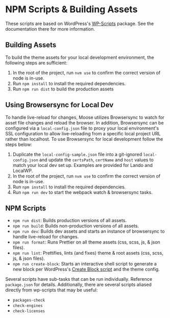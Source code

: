 # NPM Scripts & Building Assets

These scripts are based on WordPress's [WP-Scripts](https://developer.wordpress.org/block-editor/reference-guides/packages/packages-scripts/) package. See the documentation there for more information.

## Building Assets

To build the theme assets for your local development environment, the following steps are sufficient:

1. In the root of the project, run `nvm use` to confirm the correct version of node is in-use.
1. Run `npm install` to install the required dependencies.
1. Run `npm run dist` to build the production assets

## Using Browsersync for Local Dev

To handle live-reload for changes, Moose utilizes Browsersync to watch for asset file changes and reload the browser.
In addition, Browsersync can be configured via a `local-config.json` file to proxy your local environment's 
SSL configuration to allow live-reloading from a specific local project URL rather than localhost. To use Browsersync
for local development follow the steps below:

1. Duplicate the `local-config-sample.json` file into a git-ignored `local-config.json` and update the `certsPath`,
`certName` and `host` values to match your local dev set up. Examples are provided for Lando and LocalWP.
1. In the root of the project, run `nvm use` to confirm the correct version of node is in-use.
1. Run `npm install` to install the required dependencies.
1. Run `npm run dev` to start the webpack watch & browsersync tasks.

## NPM Scripts

* `npm run dist`: Builds production versions of all assets.
* `npm run build`: Builds non-production versions of all assets.
* `npm run dev`: Builds dev assets and starts an instance of browsersync to handle live-reload for changes.
* `npm run format`: Runs Prettier on all theme assets (css, scss, js, & json files).
* `npm run lint`: Prettifies, lints (and fixes) theme & root assets (css, scss, js, & json files).
* `npm run create-block`: Starts an interactive shell script to generate a new block per WordPress's
  [Create Block script](https://developer.wordpress.org/block-editor/reference-guides/packages/packages-create-block/) and the theme config.

Several scripts have sub-tasks that can be run individually. Reference `package.json` for details.
Additionally, there are several scripts aliased directly from wp-scripts that may be useful:

* `packages-check`
* `check-engines`
* `check-licenses`

